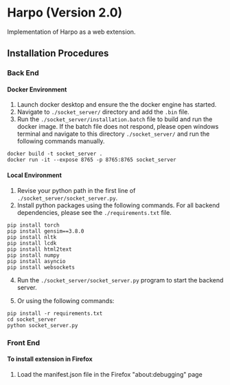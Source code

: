 # Harpo (Version 2.0)
Implementation of Harpo as a web extension.

## Installation Procedures
### Back End
#### Docker Environment
1. Launch docker desktop and ensure the the docker engine has started.
2. Navigate to `./socket_server/` directory and add the `.bin` file.
3. Run the `./socket_server/installation.batch` file to build and run the docker image. If the batch file does not respond, please open windows terminal and navigate to this directory `./socket_server/` and run the following commands manually.
```
docker build -t socket_server .
docker run -it --expose 8765 -p 8765:8765 socket_server
```
#### Local Environment
1. Revise your python path in the first line of `./socket_server/socket_server.py`.
2. Install python packages using the following commands. For all backend dependencies, please see the `./requirements.txt` file.
```
pip install torch
pip install gensim==3.8.0
pip install nltk
pip install lcdk
pip install html2text
pip install numpy
pip install asyncio
pip install websockets
```
4. Run the `./socket_server/socket_server.py` program to start the backend server.

5. Or using the following commands:
```
pip install -r requirements.txt
cd socket_server
python socket_server.py
```

### Front End
#### To install extension in Firefox
1. Load the manifest.json file in the Firefox "about:debugging" page